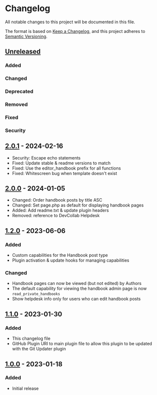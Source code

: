 # Changelog

All notable changes to this project will be documented in this file.

The format is based on [Keep a Changelog](https://keepachangelog.com/en/1.0.0/), and this project adheres to [Semantic Versioning](https://semver.org/spec/v2.0.0.html).

## [Unreleased]

### Added

### Changed

### Deprecated

### Removed

### Fixed

### Security

## [2.0.1] - 2024-02-16
* Security: Escape echo statements
* Fixed: Update stable & readme versions to match
* Fixed: Use the editor_handbook prefix for all functions
* Fixed: Whitescreen bug when template doesn't exist

## [2.0.0] - 2024-01-05

- Changed: Order handbook posts by title ASC
- Changed: Set page.php as default for displaying handbook pages
- Added: Add readme.txt & update plugin headers
- Removed: reference to DevCollab Helpdesk

## [1.2.0] - 2023-06-06

### Added
- Custom capabilities for the Handbook post type
- Plugin activation & update hooks for managing capabilities

### Changed
- Handbook pages can now be viewed (but not edited) by Authors
- The default capability for viewing the handbook admin page is now `read_private_handbooks`
- Show helpdesk info only for users who can edit handbook posts

## [1.1.0] - 2023-01-30

### Added
- This changelog file
- GitHub Plugin URI to main plugin file to allow this plugin to be updated with the Git Updater plugin

## [1.0.0] - 2023-01-18

### Added

- Initial release

[unreleased]: https://github.com/devcollaborative/editor-handbook/compare/v2.0.0...HEAD
[2.0.1]: https://github.com/devcollaborative/editor-handbook/compare/v2.0.0...v2.0.1
[2.0.0]: https://github.com/devcollaborative/editor-handbook/compare/v1.2.0...v2.0.0
[1.2.0]: https://github.com/devcollaborative/editor-handbook/compare/v1.1.0...v1.2.0
[1.1.0]: https://github.com/devcollaborative/editor-handbook/compare/v1.0.0...v1.1.0
[1.0.0]: https://github.com/devcollaborative/editor-handbook/releases/tag/v1.0.0
